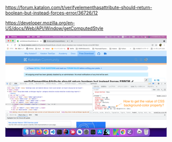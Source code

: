 
https://forum.katalon.com/t/verifyelementhasattribute-should-return-boolean-but-instead-forces-error/36726/12

https://developer.mozilla.org/en-US/docs/Web/API/Window/getComputedStyle

![screenshot](docs/images/screenshot.png)